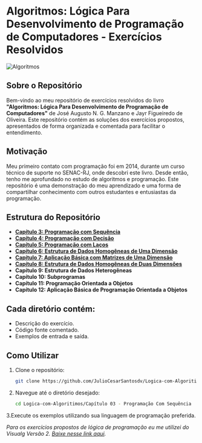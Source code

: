 
# **Algoritmos: Lógica Para Desenvolvimento de Programação de Computadores - Exercícios Resolvidos**

![Algoritmos](https://github.com/JulioCesarSantosdv/Logica-com-Algoritimos/assets/64735040/69c41a4c-4922-48b0-b62f-7609099853b0)

## **Sobre o Repositório**

Bem-vindo ao meu repositório de exercícios resolvidos do livro **"Algoritmos: Lógica Para Desenvolvimento de Programação de Computadores"** de José Augusto N. G. Manzano e Jayr Figueiredo de Oliveira. 
Este repositório contém as soluções dos exercícios propostos, apresentados de forma organizada e comentada para facilitar o entendimento.

## **Motivação**
Meu primeiro contato com programação foi em 2014, durante um curso técnico de suporte no SENAC-RJ, onde descobri este livro. Desde então, tenho me aprofundado no estudo de algoritmos e programação. Este repositório é uma demonstração do meu aprendizado e uma forma de compartilhar conhecimento com outros estudantes e entusiastas da programação.

## Estrutura do Repositório

- **[Capítulo 3: Programação com Sequência](https://github.com/JulioCesarSantosdv/Logica-com-Algoritimos/blob/main/Cap%C3%ADtulo%2003%20-%20Programa%C3%A7%C3%A3o%20Com%20Sequ%C3%AAncia/Cap%C3%ADtulo%2003%20-%20Programa%C3%A7%C3%A3o%20Com%20Sequ%C3%AAncia.md)**
- **[Capítulo 4: Programação com Decisão](https://github.com/JulioCesarSantosdv/Logica-com-Algoritimos/blob/main/Cap%C3%ADtulo%2004%20-%20Programa%C3%A7%C3%A3o%20Com%20Decis%C3%A3o/Cap%C3%ADtulo%2004%20-%20Programa%C3%A7%C3%A3o%20Com%20Decis%C3%A3o.md)**
- **[Capítulo 5: Programação com Laços](https://github.com/JulioCesarSantosdv/Logica-com-Algoritimos/blob/main/Cap%C3%ADtulo%2005%20-%20Programa%C3%A7%C3%A3o%20com%20La%C3%A7os/Cap%C3%ADtulo%2005%20-%20Programa%C3%A7%C3%A3o%20com%20La%C3%A7os.md)**
- **[Capítulo 6: Estrutura de Dados Homogêneas de Uma Dimensão](https://github.com/JulioCesarSantosdv/Logica-com-Algoritimos/blob/main/Cap%C3%ADtulo%2006%20-%20Estruturas%20de%20Dados%20Homog%C3%AAneos%20de%20Uma%20Dimens%C3%A3o/Cap%C3%ADtulo%2006%20-%20Estruturas%20de%20Dados%20Homog%C3%AAneas%20de%20Uma%20Dimens%C3%A3o.md)**
- **[Capítulo 7: Aplicação Básica com Matrizes de Uma Dimensão](https://github.com/JulioCesarSantosdv/Logica-com-Algoritimos/blob/main/Cap%C3%ADtulo%2007%20-%20Aplica%C3%A7%C3%A3o%20B%C3%A1sica%20com%20Matrizes%20de%20Uma%20Dimens%C3%A3o/Cap%C3%ADtulo%2007%20-%20Aplica%C3%A7%C3%A3o%20B%C3%A1sica%20com%20Matrizes%20de%20Uma%20Dimens%C3%A3o.md)**
- **[Capítulo 8: Estrutura de Dados Homogêneas de Duas Dimensões](https://github.com/JulioCesarSantosdv/Logica-com-Algoritimos/tree/main/Cap%C3%ADtulo%2008%20-%20Estrutura%20de%20Dados%20Homog%C3%AAneas%20de%20Duas%20Dimens%C3%B5es)**
- **Capítulo 9: Estrutura de Dados Heterogêneas**
- **Capítulo 10: Subprogramas**
- **Capítulo 11: Programação Orientada a Objetos**
- **Capítulo 12: Aplicação Básica de Programação Orientada a Objetos**

## Cada diretório contém:
- Descrição do exercício.
- Código fonte comentado.
- Exemplos de entrada e saída.

## Como Utilizar
1. Clone o repositório:
   ```bash
   git clone https://github.com/JulioCesarSantosdv/Logica-com-Algoritimos.git
   
2. Navegue até o diretório desejado:
   ```bash
   cd Logica-com-Algoritimos/Capítulo 03 - Programação Com Sequência

3.Execute os exemplos utilizando sua linguagem de programação preferida.

*Para os exercícios propostos de lógica de programação eu me utilizei do Visualg Versão 2.
[Baixe nesse link aqui](https://drive.usercontent.google.com/download?id=0B_vT-i7MAG_KXzVvWlpBSkNoWFk&export=download&authuser=0).*

